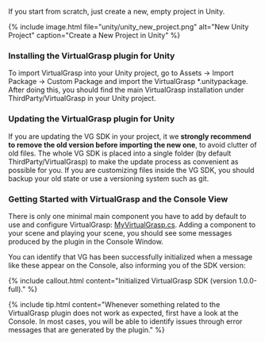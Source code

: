 
If you start from scratch, just create a new, empty project in Unity. 

{% include image.html file="unity/unity_new_project.png" alt="New Unity Project" caption="Create a New Project in Unity" %}

### Installing the VirtualGrasp plugin for Unity

To import VirtualGrasp into your Unity project, go to Assets → Import Package → Custom Package and import the VirtualGrasp *.unitypackage. After doing this, you should find the main VirtualGrasp installation under ThirdParty/VirtualGrasp in your Unity project. 

### Updating the VirtualGrasp plugin for Unity

If you are updating the VG SDK in your project, it we **strongly recommend to remove the old version before importing the new one**, to avoid clutter of old files. The whole VG SDK is placed into a single folder (by default ThirdParty/VirtualGrasp) to make the update process as convenient as possible for you. If you are customizing files inside the VG SDK, you should backup your old state or use a versioning system such as git.

### Getting Started with VirtualGrasp and the Console View

There is only one minimal main component you have to add by default to use and configure VirtualGrasp: [MyVirtualGrasp.cs](unity_component_myvirtualgrasp.1.0.0.html). Adding a component to your scene and playing your scene, you should see some messages produced by the plugin in the Console Window.

You can identify that VG has been successfully initialized when a message like these appear on the Console, also informing you of the SDK version:

{% include callout.html content="Initialized VirtualGrasp SDK (version 1.0.0-full)." %}

<!--{% include image.html file="unity/unity_console_initialization.png" alt="VG Console Initialization" caption="VirtualGrasp initialization message in the Unity console." %}-->

{% include tip.html content="Whenever something related to the VirtualGrasp plugin does not work as expected, first have a look at the Console. In most cases, you will be able to identify issues through error messages that are generated by the plugin." %}